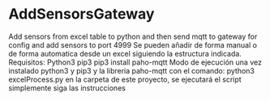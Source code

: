 # AddSensorsGateway
Add sensors from excel table to python and then send mqtt to gateway for config and add sensors to port 4999
Se pueden añadir de forma manual o de forma automatica desde un excel siguiendo la estructura indicada.
Requisitos: 
    Python3 
    pip3 
    pip3 install paho-mqtt 
Modo de ejecución una vez instalado python3 y pip3 y la libreria paho-mqtt con el comando:
    python3 excelProcess.py 
en la carpeta de este proyecto, se ejecutará el script simplemente siga las instrucciones